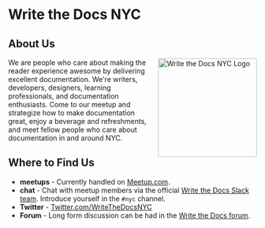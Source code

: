 Write the Docs NYC
===========================

## About Us

<img src="../_images/writethedocsnyc-logo.png" style="margin:0 0 20px 20px;width:200px;max-width:100%;float:right;" alt="Write the Docs NYC Logo" />

We are people who care about making the reader experience awesome by delivering excellent documentation. We're writers, developers, designers, learning professionals, and documentation enthusiasts. Come to our meetup and strategize how to make documentation great, enjoy a beverage and refreshments, and meet fellow people who care about documentation in and around NYC.

## Where to Find Us

- **meetups** - Currently handled on [Meetup.com](https://www.meetup.com/WriteTheDocsNYC/).
- **chat** - Chat with meetup members via the official [Write the Docs Slack team](http://slack.writethedocs.org/). Introduce yourself in the `#nyc` channel.
- **Twitter** - [Twitter.com/WriteTheDocsNYC](https://twitter.com/WriteTheDocsNYC)
- **Forum** - Long form discussion can be had in the [Write the Docs forum](http://forum.writethedocs.org/c/meetups).

